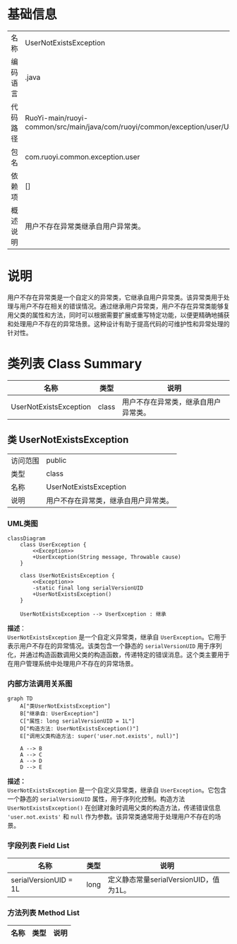 # 基础信息

|      |      |
|------|------|
| 名称 | UserNotExistsException |
| 编码语言 | .java |
| 代码路径 | RuoYi-main/ruoyi-common/src/main/java/com/ruoyi/common/exception/user/UserNotExistsException.java |
| 包名 | com.ruoyi.common.exception.user |
| 依赖项 | [] |
| 概述说明 | 用户不存在异常类继承自用户异常类。 |

# 说明

用户不存在异常类是一个自定义的异常类，它继承自用户异常类。该异常类用于处理与用户不存在相关的错误情况。通过继承用户异常类，用户不存在异常类能够复用父类的属性和方法，同时可以根据需要扩展或重写特定功能，以便更精确地捕获和处理用户不存在的异常场景。这种设计有助于提高代码的可维护性和异常处理的针对性。

# 类列表 Class Summary

| 名称   | 类型  | 说明 |
|-------|------|-------------|
| UserNotExistsException | class | 用户不存在异常类，继承自用户异常类。 |



## 类 UserNotExistsException

|      |      |
|------|------|
| 访问范围 | public |
| 类型 | class |
| 名称 | UserNotExistsException |
| 说明 | 用户不存在异常类，继承自用户异常类。 |


### UML类图

```mermaid
classDiagram
    class UserException {
        <<Exception>>
        +UserException(String message, Throwable cause)
    }

    class UserNotExistsException {
        <<Exception>>
        -static final long serialVersionUID
        +UserNotExistsException()
    }

    UserNotExistsException --> UserException : 继承
```

**描述**：  
`UserNotExistsException` 是一个自定义异常类，继承自 `UserException`。它用于表示用户不存在的异常情况。该类包含一个静态的 `serialVersionUID` 用于序列化，并通过构造函数调用父类的构造函数，传递特定的错误消息。这个类主要用于在用户管理系统中处理用户不存在的异常场景。


### 内部方法调用关系图

```mermaid
graph TD
    A["类UserNotExistsException"]
    B["继承自: UserException"]
    C["属性: long serialVersionUID = 1L"]
    D["构造方法: UserNotExistsException()"]
    E["调用父类构造方法: super('user.not.exists', null)"]

    A --> B
    A --> C
    A --> D
    D --> E
```

**描述：**  
`UserNotExistsException` 是一个自定义异常类，继承自 `UserException`。它包含一个静态的 `serialVersionUID` 属性，用于序列化控制。构造方法 `UserNotExistsException()` 在创建对象时调用父类的构造方法，传递错误信息 `'user.not.exists'` 和 `null` 作为参数。该异常类通常用于处理用户不存在的场景。

### 字段列表 Field List

| 名称  | 类型  | 说明 |
|-------|-------|------|
| serialVersionUID = 1L | long | 定义静态常量serialVersionUID，值为1L。 |

### 方法列表 Method List

| 名称  | 类型  | 说明 |
|-------|-------|------|




